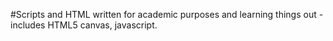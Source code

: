 #Scripts and HTML written for academic purposes and learning things out - includes HTML5 canvas, javascript.
